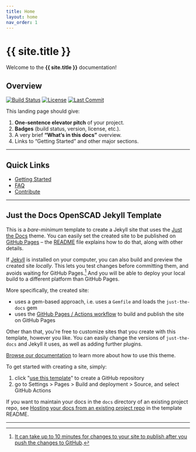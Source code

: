 ```yaml
---
title: Home
layout: home
nav_order: 1
---
```


# {{ site.title }}

Welcome to the **{{ site.title }}** documentation!

## Overview

[![Build Status](https://img.shields.io/github/actions/workflow/status/CameronBrooks11/just-the-docs-template-openscad/pages.yml?branch=main)](https://github.com/CameronBrooks11/just-the-docs-template-openscad/actions)
[![License](https://img.shields.io/github/license/CameronBrooks11/just-the-docs-template-openscad?branch=main)](https://github.com/CameronBrooks11/just-the-docs-template-openscad/blob/main/LICENSE)
[![Last Commit](https://img.shields.io/github/last-commit/CameronBrooks11/just-the-docs-template-openscad)](https://github.com/CameronBrooks11/just-the-docs-template-openscad/commits/main)

This landing page should give:

1. **One-sentence elevator pitch** of your project.
2. **Badges** (build status, version, license, etc.).
3. A very brief **“What’s in this docs”** overview.
4. Links to “Getting Started” and other major sections.

---

## Quick Links

- [Getting Started](getting-started)
- [FAQ](faq)
- [Contribute](contribute)

---

## Just the Docs OpenSCAD Jekyll Template

This is a _bare-minimum_ template to create a Jekyll site that uses the [Just the Docs] theme. You can easily set the created site to be published on [GitHub Pages] – the [README] file explains how to do that, along with other details.

If [Jekyll] is installed on your computer, you can also build and preview the created site _locally_. This lets you test changes before committing them, and avoids waiting for GitHub Pages.[^1] And you will be able to deploy your local build to a different platform than GitHub Pages.

More specifically, the created site:

- uses a gem-based approach, i.e. uses a `Gemfile` and loads the `just-the-docs` gem
- uses the [GitHub Pages / Actions workflow] to build and publish the site on GitHub Pages

Other than that, you're free to customize sites that you create with this template, however you like. You can easily change the versions of `just-the-docs` and Jekyll it uses, as well as adding further plugins.

[Browse our documentation][Just the Docs] to learn more about how to use this theme.

To get started with creating a site, simply:

1. click "[use this template]" to create a GitHub repository
2. go to Settings > Pages > Build and deployment > Source, and select GitHub Actions

If you want to maintain your docs in the `docs` directory of an existing project repo, see [Hosting your docs from an existing project repo](https://github.com/just-the-docs/just-the-docs-template/blob/main/README.md#hosting-your-docs-from-an-existing-project-repo) in the template README.

---

[^1]: [It can take up to 10 minutes for changes to your site to publish after you push the changes to GitHub](https://docs.github.com/en/pages/setting-up-a-github-pages-site-with-jekyll/creating-a-github-pages-site-with-jekyll#creating-your-site).

[Just the Docs]: https://just-the-docs.github.io/just-the-docs/
[GitHub Pages]: https://docs.github.com/en/pages
[README]: https://github.com/just-the-docs/just-the-docs-template/blob/main/README.md
[Jekyll]: https://jekyllrb.com
[GitHub Pages / Actions workflow]: https://github.blog/changelog/2022-07-27-github-pages-custom-github-actions-workflows-beta/
[use this template]: https://github.com/just-the-docs/just-the-docs-template/generate
